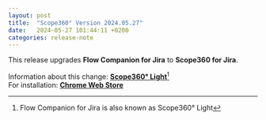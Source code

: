 ```yaml
---
layout: post
title:  "Scope360° Version 2024.05.27"
date:   2024-05-27 101:44:11 +0200
categories: release-note
---
```

This release upgrades **Flow Companion for Jira** to **Scope360 for Jira**. 

Information about this change: [**Scope360° Light**](/products/light.html)[^1]<br/>
For installation: **[Chrome Web Store](https://chrome.google.com/webstore/detail/flow-companion-for-jira/kbppfmkmcilakibigimbnohnbefifaao)**


[^1]: Flow Companion for Jira is also known as Scope360° Light
